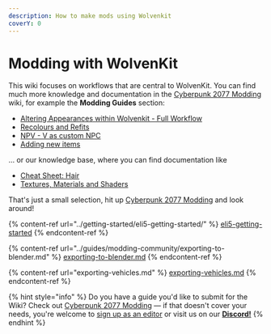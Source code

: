 ```yaml
---
description: How to make mods using Wolvenkit
coverY: 0
---
```


# Modding with WolvenKit

This wiki focuses on workflows that are central to WolvenKit. You can find much more knowledge and documentation in the [Cyberpunk 2077 Modding](https://app.gitbook.com/o/-MP5ijqI11FeeX7c8-N8/s/4gzcGtLrr90pVjAWVdTc/ "mention") wiki, for example the **Modding Guides** section:

* [Altering Appearances within Wolvenkit - Full Workflow](https://app.gitbook.com/s/4gzcGtLrr90pVjAWVdTc/modding-guides/npcs/altering-appearances-within-wolvenkit-full-workflow "mention")
* [Recolours and Refits](https://app.gitbook.com/s/4gzcGtLrr90pVjAWVdTc/modding-guides/items-equipment/recolours-and-refits "mention")
* [NPV - V as custom NPC](https://app.gitbook.com/s/4gzcGtLrr90pVjAWVdTc/modding-guides/npcs/npv-v-as-custom-npc "mention")
* [Adding new items](https://app.gitbook.com/s/4gzcGtLrr90pVjAWVdTc/modding-guides/items-equipment/adding-new-items "mention")

… or our knowledge base, where you can find documentation like

* [Cheat Sheet: Hair](https://app.gitbook.com/s/4gzcGtLrr90pVjAWVdTc/for-mod-creators-theory/references-lists-and-overviews/cheat-sheet-head/hair "mention")
* [Textures, Materials and Shaders](https://app.gitbook.com/s/4gzcGtLrr90pVjAWVdTc/for-mod-creators-theory/materials "mention")

That's just a small selection, hit up [Cyberpunk 2077 Modding](https://app.gitbook.com/o/-MP5ijqI11FeeX7c8-N8/s/4gzcGtLrr90pVjAWVdTc/ "mention") and look around!

{% content-ref url="../getting-started/eli5-getting-started/" %}
[eli5-getting-started](../getting-started/eli5-getting-started/)
{% endcontent-ref %}

{% content-ref url="../guides/modding-community/exporting-to-blender.md" %}
[exporting-to-blender.md](../guides/modding-community/exporting-to-blender.md)
{% endcontent-ref %}

{% content-ref url="exporting-vehicles.md" %}
[exporting-vehicles.md](exporting-vehicles.md)
{% endcontent-ref %}

{% hint style="info" %}
Do you have a guide you'd like to submit for the Wiki? Check out [Cyberpunk 2077 Modding](https://app.gitbook.com/o/-MP5ijqI11FeeX7c8-N8/s/4gzcGtLrr90pVjAWVdTc/ "mention") — if that doesn't cover your needs, you're welcome to [sign up as an editor](https://app.gitbook.com/invite/-MP5ijqI11FeeX7c8-N8/H70HZBOeUulIpkQnBLK7) or visit us on our [**Discord!**](../help/community.md)
{% endhint %}
